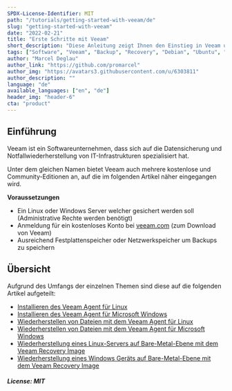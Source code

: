 ```yaml
---
SPDX-License-Identifier: MIT
path: "/tutorials/getting-started-with-veeam/de"
slug: "getting-started-with-veeam"
date: "2022-02-21"
title: "Erste Schritte mit Veeam"
short_description: "Diese Anleitung zeigt Ihnen den Einstieg in Veeam und einfache Backup-Aufgaben (kostenlose Edition)."
tags: ["Software", "Veeam", "Backup", "Recovery", "Debian", "Ubuntu", "Windows", "Linux", "Tools"]
author: "Marcel Deglau"
author_link: "https://github.com/promarcel"
author_img: "https://avatars3.githubusercontent.com/u/6303811"
author_description: ""
language: "de"
available_languages: ["en", "de"]
header_img: "header-6"
cta: "product"
---
```


## Einführung

Veeam ist ein Softwareunternehmen, dass sich auf die Datensicherung und Notfallwiederherstellung von IT-Infrastrukturen spezialisiert hat.

Unter dem gleichen Namen bietet Veeam auch mehrere kostenlose und Community-Editionen an, auf die im folgenden Artikel näher eingegangen wird.

**Voraussetzungen**

* Ein Linux oder Windows Server welcher gesichert werden soll (Administrative Rechte werden benötigt)
* Anmeldung für ein kostenloses Konto bei [veeam.com](https://login.veeam.com) (zum Download von Veeam)
* Ausreichend Festplattenspeicher oder Netzwerkspeicher um Backups zu speichern

## Übersicht

Aufgrund des Umfangs der einzelnen Themen sind diese auf die folgenden Artikel aufgeteilt:

* [Installieren des Veeam Agent für Linux](/tutorials/getting-started-with-veeam/installing-the-veeam-agent-for-linux/de)
* [Installieren des Veeam Agent für Microsoft Windows](/tutorials/getting-started-with-veeam/installing-the-veeam-agent-for-microsoft-windows/de)
* [Wiederherstellen von Dateien mit dem Veeam Agent für Linux](/tutorials/getting-started-with-veeam/restoring-files-with-the-veeam-agent-for-linux/de)
* [Wiederherstellen von Dateien mit dem Veeam Agent für Microsoft Windows](/tutorials/getting-started-with-veeam/restoring-files-with-the-veeam-agent-for-microsoft-windows/de)
* [Wiederherstellung eines Linux-Servers auf Bare-Metal-Ebene mit dem Veeam Recovery Image](/tutorials/getting-started-with-veeam/restore-a-linux-server-on-bare-metal-level-with-the-veeam-recovery-image/de)
* [Wiederherstellung eines Windows Geräts auf Bare-Metal-Ebene mit dem Veeam Recovery Image](/tutorials/getting-started-with-veeam/restore-a-windows-device-on-bare-metal-level-with-the-veeam-recovery-image/de)

##### License: MIT

<!--

Contributor's Certificate of Origin

By making a contribution to this project, I certify that:

(a) The contribution was created in whole or in part by me and I have
    the right to submit it under the license indicated in the file; or

(b) The contribution is based upon previous work that, to the best of my
    knowledge, is covered under an appropriate license and I have the
    right under that license to submit that work with modifications,
    whether created in whole or in part by me, under the same license
    (unless I am permitted to submit under a different license), as
    indicated in the file; or

(c) The contribution was provided directly to me by some other person
    who certified (a), (b) or (c) and I have not modified it.

(d) I understand and agree that this project and the contribution are
    public and that a record of the contribution (including all personal
    information I submit with it, including my sign-off) is maintained
    indefinitely and may be redistributed consistent with this project
    or the license(s) involved.

Signed-off-by: Marcel Deglau <marcel.deglau@hetzner.com>

-->
